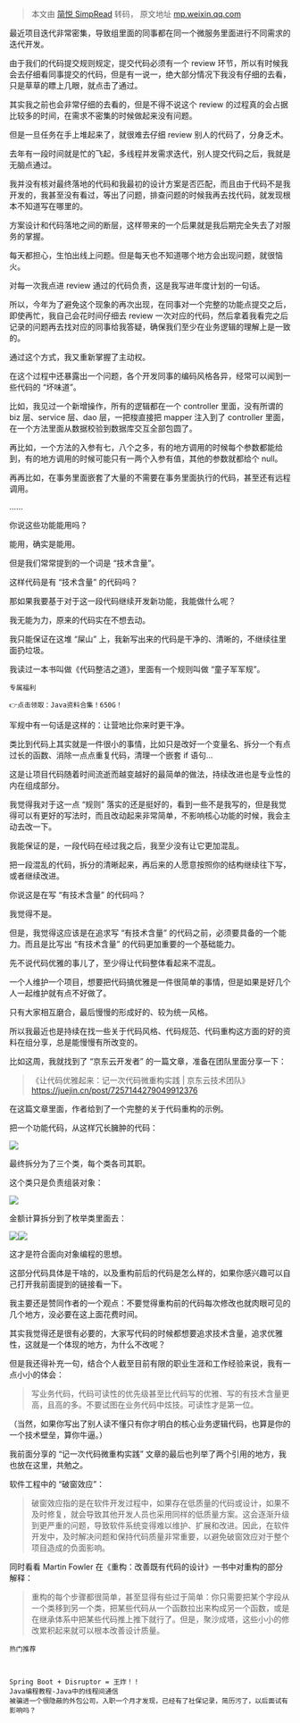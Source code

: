 > 本文由 [简悦 SimpRead](http://ksria.com/simpread/) 转码， 原文地址 [mp.weixin.qq.com](https://mp.weixin.qq.com/s/QPWtBqgA_i5pwJlTBEi8cQ)

最近项目迭代非常密集，导致组里面的同事都在同一个微服务里面进行不同需求的迭代开发。

  

由于我们的代码提交规则规定，提交代码必须有一个 review 环节，所以有时候我会去仔细看同事提交的代码，但是有一说一，绝大部分情况下我没有仔细的去看，只是草草的瞟上几眼，就点击了通过。

  

其实我之前也会非常仔细的去看的，但是不得不说这个 review 的过程真的会占据比较多的时间，在需求不密集的时候做起来没有问题。

  

但是一旦任务在手上堆起来了，就很难去仔细 review 别人的代码了，分身乏术。

  

去年有一段时间就是忙的飞起，多线程并发需求迭代，别人提交代码之后，我就是无脑点通过。

  

我并没有核对最终落地的代码和我最初的设计方案是否匹配，而且由于代码不是我开发的，我甚至没有看过，等出了问题，排查问题的时候我再去找代码，就发现根本不知道写在哪里的。

  

方案设计和代码落地之间的断层，这样带来的一个后果就是我后期完全失去了对服务的掌握。

  

每天都担心，生怕出线上问题。但是每天也不知道哪个地方会出现问题，就很恼火。

  

对每一次我点进 review 通过的代码负责，这是我写进年度计划的一句话。

  

所以，今年为了避免这个现象的再次出现，在同事对一个完整的功能点提交之后，即使再忙，我自己会花时间仔细去 review 一次对应的代码，然后拿着我看完之后记录的问题再去找对应的同事给我答疑，确保我们至少在业务逻辑的理解上是一致的。

  

通过这个方式，我又重新掌握了主动权。

  

在这个过程中还暴露出一个问题，各个开发同事的编码风格各异，经常可以闻到一些代码的 “坏味道”。

  

比如，我见过一个新增操作，所有的逻辑都在一个 controller 里面，没有所谓的 biz 层、service 层、dao 层，一把梭直接把 mapper 注入到了 controller 里面，在一个方法里面从数据校验到数据库交互全部包圆了。

  

再比如，一个方法的入参有七，八个之多，有的地方调用的时候每个参数都能给到，有的地方调用的时候可能只有一两个入参有值，其他的参数就都给个 null。

  

再再比如，在事务里面嵌套了大量的不需要在事务里面执行的代码，甚至还有远程调用。

  

......

  

你说这些功能能用吗？

  

能用，确实是能用。

  

但是我们常常提到的一个词是 “技术含量”。

  

这样代码是有 “技术含量” 的代码吗？

  

那如果我要基于对于这一段代码继续开发新功能，我能做什么呢？  

  

我无能为力，原来的代码实在不想去动。

  

我只能保证在这堆 “屎山” 上，我新写出来的代码是干净的、清晰的，不继续往里面扔垃圾。

  

我读过一本书叫做《代码整洁之道》，里面有一个规则叫做 “童子军军规”。

  

```
专属福利

👉点击领取：Java资料合集！650G！
```

军规中有一句话是这样的：让营地比你来时更干净。

  

类比到代码上其实就是一件很小的事情，比如只是改好一个变量名、拆分一个有点过长的函数、消除一点点重复代码，清理一个嵌套 if 语句...

  

这是让项目代码随着时间流逝而越变越好的最简单的做法，持续改进也是专业性的内在组成部分。

  

我觉得我对于这一点 “规则” 落实的还是挺好的，看到一些不是我写的，但是我觉得可以有更好的写法时，而且改动起来非常简单，不影响核心功能的时候，我会主动去改一下。

  

我能保证的是，一段代码在经过我之后，我至少没有让它更加混乱。

  

把一段混乱的代码，拆分的清晰起来，再后来的人愿意按照你的结构继续往下写，或者继续改进。

  

你说这是在写 “有技术含量” 的代码吗？

  

我觉得不是。

  

但是，我觉得这应该是在追求写 “有技术含量” 的代码之前，必须要具备的一个能力。而且是比写出 “有技术含量” 的代码更加重要的一个基础能力。

  

先不说代码优雅的事儿了，至少得让代码整体看起来不混乱。

  

一个人维护一个项目，想要把代码搞优雅是一件很简单的事情，但是如果是好几个人一起维护就有点不好做了。

  

只有大家相互磨合，最后慢慢的形成好的、较为统一风格。

  

所以我最近也是持续在找一些关于代码风格、代码规范、代码重构这方面的好的资料在组分享，总是能慢慢有所改变的。

  

比如这周，我就找到了 “京东云开发者” 的一篇文章，准备在团队里面分享一下：

> 《让代码优雅起来：记一次代码微重构实践 | 京东云技术团队》  
> https://juejin.cn/post/7257144279049912376

  

在这篇文章里面，作者给到了一个完整的关于代码重构的示例。

  

把一个功能代码，从这样冗长臃肿的代码：

  

![](https://mmbiz.qpic.cn/mmbiz_png/ELQw2WCMgt0VRss0F1otRZTpWAAAd1An84BYenPMO9ozxsHsQN7PvCKEOom9uficS3856czHKL6fiaVfyzFJ3yIg/640?wx_fmt=png)

  

最终拆分为了三个类，每个类各司其职。

这个类只是负责组装对象：

  
![](https://mmbiz.qpic.cn/mmbiz_png/ELQw2WCMgt0VRss0F1otRZTpWAAAd1AnpoViasMicicWfV9krT2M9ichWLf83hMpuicicaSaibASDykqPn5sBvp2ZIhKA/640?wx_fmt=png)

金额计算拆分到了枚举类里面去：

![](https://mmbiz.qpic.cn/mmbiz_png/ELQw2WCMgt0VRss0F1otRZTpWAAAd1AnNuiaa29ddtDtTtm84FqmBQdTKFn1cZR2fcVjPXW5ugfok1M5vZV6Gzg/640?wx_fmt=png)![](https://mmbiz.qpic.cn/mmbiz_png/ELQw2WCMgt0VRss0F1otRZTpWAAAd1AnQLaFyeQibKC6NZFic1Q5PYmqq3y2M4bpP34TxJZNBDLDEBWDnuHEaT1Q/640?wx_fmt=png)

  

这才是符合面向对象编程的思想。

  

这部分代码具体是干啥的，以及重构前后的代码是怎么样的，如果你感兴趣可以自己打开我前面提到的链接看一下。

  

我主要还是赞同作者的一个观点：不要觉得重构前的代码每次修改也就肉眼可见的几个地方，没必要在这上面花费时间。

  

其实我觉得还是很有必要的，大家写代码的时候都想要追求技术含量，追求优雅性，这就是一个体现的地方，为什么不改呢？

  

但是我还得补充一句，结合个人截至目前有限的职业生涯和工作经验来说，我有一点小小的体会：

> 写业务代码，代码可读性的优先级甚至比代码写的优雅、写的有技术含量更高，且高的多。不要试图在业务代码中炫技。可读性才是第一位。

（当然，如果你写出了别人读不懂只有你才明白的核心业务逻辑代码，也算是你的一个技术壁垒，算你牛逼。）  

  

我前面分享的 “记一次代码微重构实践” 文章的最后也列举了两个引用的地方，我也放在这里，共勉之。

  

软件工程中的 “破窗效应”：

> 破窗效应指的是在软件开发过程中，如果存在低质量的代码或设计，如果不及时修复，就会导致其他开发人员也采用同样的低质量方案。这会逐渐升级到更严重的问题，导致软件系统变得难以维护、扩展和改进。因此，在软件开发中，及时解决问题和保持代码质量非常重要，以避免破窗效应对于整个项目造成的负面影响。

  

同时看看 Martin Fowler 在《重构：改善既有代码的设计》一书中对重构的部分解释：

> 重构的每个步骤都很简单，甚至显得有些过于简单：你只需要把某个字段从一个类移到另一个类，把某些代码从一个函数拉出来构成另一个函数，或是在继承体系中把某些代码推上推下就行了。但是，聚沙成塔，这些小小的修改累积起来就可以根本改善设计质量。

```
热门推荐



Spring Boot + Disruptor = 王炸！！
Java编程教程-Java中的线程间通信
被骗进一个很隐蔽的外包公司，入职一个月才发现，已经有了社保记录，简历污了，以后面试有影响吗？
```